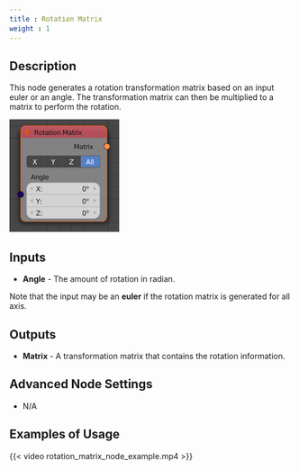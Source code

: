 ```yaml
---
title : Rotation Matrix
weight : 1
---
```


## Description

This node generates a rotation transformation matrix based on an input
euler or an angle. The transformation matrix can then be multiplied to a
matrix to perform the rotation.

![image](rotation_matrix_node.png)

## Inputs

- **Angle** - The amount of rotation in radian.

Note that the input may be an **euler** if the rotation matrix is
generated for all axis.

## Outputs

- **Matrix** - A transformation matrix that contains the rotation
    information.

## Advanced Node Settings

- N/A

## Examples of Usage

{{< video rotation_matrix_node_example.mp4 >}}
